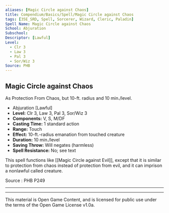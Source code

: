```yaml
---
aliases: [Magic Circle against Chaos]
title: Compendium/Basics/Spell/Magic Circle against Chaos
tags: [35E_SRD, Spell, Sorcerer, Wizard, Cleric, Paladin]
Spell Name: Magic Circle against Chaos
School: Abjuration
Subschool: 
Descriptor: [Lawful]
Level:
  - Clr 3
  - Law 3
  - Pal 3
  - Sor/Wiz 3
Source: PHB
---
```



## Magic Circle against Chaos

As Protection From Chaos, but 10-ft. radius and 10 min./level.

*   Abjuration [Lawful]
*   **Level:** Clr 3, Law 3, Pal 3, Sor/Wiz 3
*   **Components:** V, S, M/DF
*   **Casting Time:** 1 standard action
*   **Range:** Touch
*   **Effect:** 10-ft.-radius emanation from touched creature
*   **Duration:** 10 min./level
*   **Saving Throw:** Will negates (harmless)
*   **Spell Resistance:** No; see text

This spell functions like [[Magic Circle against Evil]], except that it is similar to protection from chaos instead of protection from evil, and it can imprison a nonlawful called creature.

Source : PHB P249

---

---

This material is Open Game Content, and is licensed for public use under
the terms of the Open Game License v1.0a.
